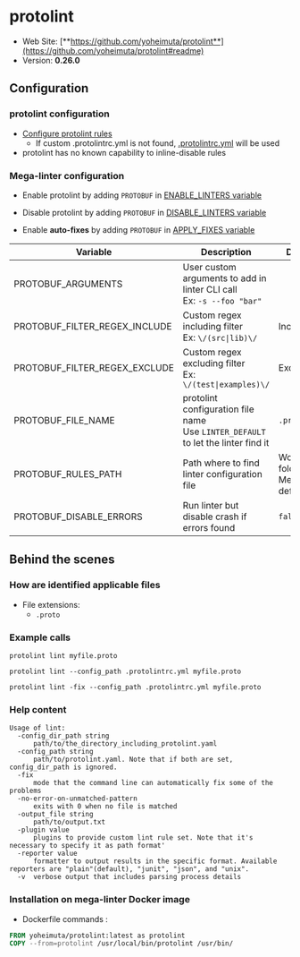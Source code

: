 <!-- markdownlint-disable MD033 MD041 -->
<!-- Generated by .automation/build.py, please do not update manually -->
# protolint

- Web Site: [**https://github.com/yoheimuta/protolint**](https://github.com/yoheimuta/protolint#readme)
- Version: **0.26.0**

## Configuration

### protolint configuration

- [Configure protolint rules](https://github.com/yoheimuta/protolint#rules)
  - If custom .protolintrc.yml is not found, [.protolintrc.yml](https://github.com/nvuillam/mega-linter/tree/master/TEMPLATES/.protolintrc.yml) will be used
- protolint has no known capability to inline-disable rules

### Mega-linter configuration

- Enable protolint by adding `PROTOBUF` in [ENABLE_LINTERS variable](https://github.com/nvuillam/mega-linter#activation-and-deactivation)
- Disable protolint by adding `PROTOBUF` in [DISABLE_LINTERS variable](https://github.com/nvuillam/mega-linter#activation-and-deactivation)

- Enable **auto-fixes** by adding `PROTOBUF` in [APPLY_FIXES variable](https://github.com/nvuillam/mega-linter#apply-fixes)

| Variable | Description | Default value |
| ----------------- | -------------- | -------------- |
| PROTOBUF_ARGUMENTS | User custom arguments to add in linter CLI call<br/>Ex: `-s --foo "bar"` |  |
| PROTOBUF_FILTER_REGEX_INCLUDE | Custom regex including filter<br/>Ex: `\/(src\|lib)\/` | Include every file |
| PROTOBUF_FILTER_REGEX_EXCLUDE | Custom regex excluding filter<br/>Ex: `\/(test\|examples)\/` | Exclude no file |
| PROTOBUF_FILE_NAME | protolint configuration file name</br>Use `LINTER_DEFAULT` to let the linter find it | `.protolintrc.yml` |
| PROTOBUF_RULES_PATH | Path where to find linter configuration file | Workspace folder, then Mega-Linter default rules |
| PROTOBUF_DISABLE_ERRORS | Run linter but disable crash if errors found | `false` |

## Behind the scenes

### How are identified applicable files

- File extensions:
  - `.proto`


### Example calls

```shell
protolint lint myfile.proto
```

```shell
protolint lint --config_path .protolintrc.yml myfile.proto
```

```shell
protolint lint -fix --config_path .protolintrc.yml myfile.proto
```


### Help content

```shell
Usage of lint:
  -config_dir_path string
      path/to/the_directory_including_protolint.yaml
  -config_path string
      path/to/protolint.yaml. Note that if both are set, config_dir_path is ignored.
  -fix
      mode that the command line can automatically fix some of the problems
  -no-error-on-unmatched-pattern
      exits with 0 when no file is matched
  -output_file string
      path/to/output.txt
  -plugin value
      plugins to provide custom lint rule set. Note that it's necessary to specify it as path format'
  -reporter value
      formatter to output results in the specific format. Available reporters are "plain"(default), "junit", "json", and "unix".
  -v  verbose output that includes parsing process details

```

### Installation on mega-linter Docker image

- Dockerfile commands :
```dockerfile
FROM yoheimuta/protolint:latest as protolint
COPY --from=protolint /usr/local/bin/protolint /usr/bin/
```

